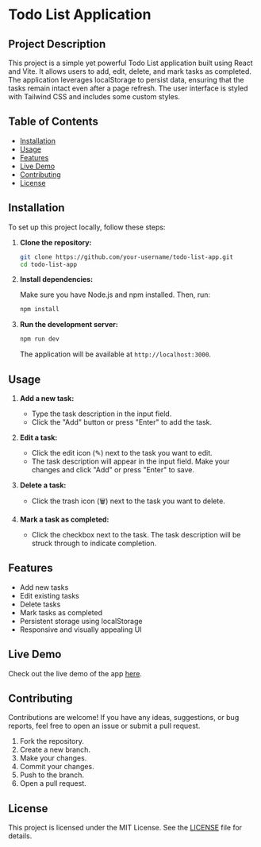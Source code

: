 # Todo List Application

## Project Description

This project is a simple yet powerful Todo List application built using React and Vite. It allows users to add, edit, delete, and mark tasks as completed. The application leverages localStorage to persist data, ensuring that the tasks remain intact even after a page refresh. The user interface is styled with Tailwind CSS and includes some custom styles.

## Table of Contents

- [Installation](#installation)
- [Usage](#usage)
- [Features](#features)
- [Live Demo](#live-demo)
- [Contributing](#contributing)
- [License](#license)

## Installation

To set up this project locally, follow these steps:

1. **Clone the repository:**

    ```bash
    git clone https://github.com/your-username/todo-list-app.git
    cd todo-list-app
    ```

2. **Install dependencies:**

    Make sure you have Node.js and npm installed. Then, run:

    ```bash
    npm install
    ```

3. **Run the development server:**

    ```bash
    npm run dev
    ```

    The application will be available at `http://localhost:3000`.

## Usage

1. **Add a new task:**

    - Type the task description in the input field.
    - Click the "Add" button or press "Enter" to add the task.

2. **Edit a task:**

    - Click the edit icon (✎) next to the task you want to edit.
    - The task description will appear in the input field. Make your changes and click "Add" or press "Enter" to save.

3. **Delete a task:**

    - Click the trash icon (🗑️) next to the task you want to delete.

4. **Mark a task as completed:**

    - Click the checkbox next to the task. The task description will be struck through to indicate completion.

## Features

- Add new tasks
- Edit existing tasks
- Delete tasks
- Mark tasks as completed
- Persistent storage using localStorage
- Responsive and visually appealing UI

## Live Demo

Check out the live demo of the app [here]([https://your-live-app-url.com](https://todo-list-app-wheat-sigma.vercel.app/)).

## Contributing

Contributions are welcome! If you have any ideas, suggestions, or bug reports, feel free to open an issue or submit a pull request.

1. Fork the repository.
2. Create a new branch.
3. Make your changes.
4. Commit your changes.
5. Push to the branch.
6. Open a pull request.

## License

This project is licensed under the MIT License. See the [LICENSE](LICENSE) file for details.
